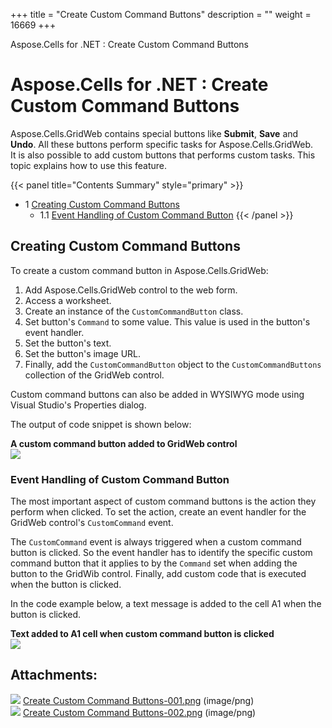 +++
title = "Create Custom Command Buttons" 
description = "" 
weight = 16669 
+++

Aspose.Cells for .NET : Create Custom Command Buttons  

# Aspose.Cells for .NET : Create Custom Command Buttons


Aspose.Cells.GridWeb contains special buttons like **Submit**, **Save** and **Undo**. All these buttons perform specific tasks for Aspose.Cells.GridWeb.  
It is also possible to add custom buttons that performs custom tasks. This topic explains how to use this feature.

{{< panel title="Contents Summary" style="primary" >}}
*   1 [Creating Custom Command Buttons](#CreateCustomCommandButtons-CreatingCustomCommandButtons)
    *   1.1 [Event Handling of Custom Command Button](#CreateCustomCommandButtons-EventHandlingofCustomCommandButton)
{{< /panel >}}
 

## Creating Custom Command Buttons

To create a custom command button in Aspose.Cells.GridWeb:

1.  Add Aspose.Cells.GridWeb control to the web form.
2.  Access a worksheet.
3.  Create an instance of the `CustomCommandButton` class.
4.  Set button's `Command` to some value. This value is used in the button's event handler.
5.  Set the button's text.
6.  Set the button's image URL.
7.  Finally, add the `CustomCommandButton` object to the `CustomCommandButtons` collection of the GridWeb control.

Custom command buttons can also be added in WYSIWYG mode using Visual Studio's Properties dialog.

The output of code snippet is shown below:

**A custom command button added to GridWeb control**  
![](https://docs2.aspose.com/cells/net/attachments/5013753/5115333.png)

### Event Handling of Custom Command Button

The most important aspect of custom command buttons is the action they perform when clicked. To set the action, create an event handler for the GridWeb control's `CustomCommand` event.

The `CustomCommand` event is always triggered when a custom command button is clicked. So the event handler has to identify the specific custom command button that it applies to by the `Command` set when adding the button to the GridWib control. Finally, add custom code that is executed when the button is clicked.

In the code example below, a text message is added to the cell A1 when the button is clicked.

**Text added to A1 cell when custom command button is clicked**  
![](https://docs2.aspose.com/cells/net/attachments/5013753/5115334.png)

## Attachments:

![](https://docs2.aspose.com/cells/net/images/icons/bullet_blue.gif) [Create Custom Command Buttons-001.png](https://docs2.aspose.com/cells/net/attachments/5013753/5115333.png) (image/png)  
![](https://docs2.aspose.com/cells/net/images/icons/bullet_blue.gif) [Create Custom Command Buttons-002.png](https://docs2.aspose.com/cells/net/attachments/5013753/5115334.png) (image/png)  

